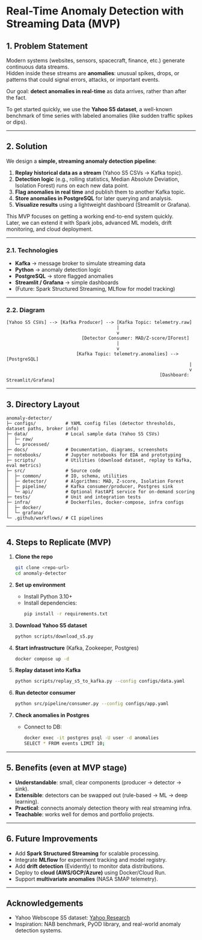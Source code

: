 # Real-Time Anomaly Detection with Streaming Data (MVP)

## 1. Problem Statement
Modern systems (websites, sensors, spacecraft, finance, etc.) generate continuous data streams.  
Hidden inside these streams are **anomalies**: unusual spikes, drops, or patterns that could signal errors, attacks, or important events.

Our goal: **detect anomalies in real-time** as data arrives, rather than after the fact.

To get started quickly, we use the **Yahoo S5 dataset**, a well-known benchmark of time series with labeled anomalies (like sudden traffic spikes or dips).

---

## 2. Solution
We design a **simple, streaming anomaly detection pipeline**:

1. **Replay historical data as a stream** (Yahoo S5 CSVs → Kafka topic).
2. **Detection logic** (e.g., rolling statistics, Median Absolute Deviation, Isolation Forest) runs on each new data point.
3. **Flag anomalies in real time** and publish them to another Kafka topic.
4. **Store anomalies in PostgreSQL** for later querying and analysis.
5. **Visualize results** using a lightweight dashboard (Streamlit or Grafana).

This MVP focuses on getting a working end-to-end system quickly.  
Later, we can extend it with Spark jobs, advanced ML models, drift monitoring, and cloud deployment.

---

### 2.1. Technologies
- **Kafka** → message broker to simulate streaming data
- **Python** → anomaly detection logic
- **PostgreSQL** → store flagged anomalies
- **Streamlit / Grafana** → simple dashboards
- (Future: Spark Structured Streaming, MLflow for model tracking)

---

### 2.2. Diagram
```
[Yahoo S5 CSVs] --> [Kafka Producer] --> [Kafka Topic: telemetry.raw]
                                         |
                                         v
                            [Detector Consumer: MAD/Z-score/IForest]
                                         |
                                         v
                          [Kafka Topic: telemetry.anomalies] --> [PostgreSQL]
                                                                    |
                                                                    v
                                                         [Dashboard: Streamlit/Grafana]
```

---

## 3. Directory Layout
```
anomaly-detector/
├─ configs/           # YAML config files (detector thresholds, dataset paths, broker info)
├─ data/              # Local sample data (Yahoo S5 CSVs)
│  ├─ raw/
│  └─ processed/
├─ docs/              # Documentation, diagrams, screenshots
├─ notebooks/         # Jupyter notebooks for EDA and prototyping
├─ scripts/           # Utilities (download dataset, replay to Kafka, eval metrics)
├─ src/               # Source code
│  ├─ common/         # IO, schema, utilities
│  ├─ detector/       # Algorithms: MAD, Z-score, Isolation Forest
│  ├─ pipeline/       # Kafka consumer/producer, Postgres sink
│  └─ api/            # Optional FastAPI service for on-demand scoring
├─ tests/             # Unit and integration tests
├─ infra/             # Dockerfiles, docker-compose, infra configs
│  ├─ docker/
│  └─ grafana/
└─ .github/workflows/ # CI pipelines
```

---

## 4. Steps to Replicate (MVP)

1. **Clone the repo**  
   ```bash
   git clone <repo-url>
   cd anomaly-detector
   ```

2. **Set up environment**  
   - Install Python 3.10+  
   - Install dependencies:  
     ```bash
     pip install -r requirements.txt
     ```

3. **Download Yahoo S5 dataset**  
   ```bash
   python scripts/download_s5.py
   ```

4. **Start infrastructure** (Kafka, Zookeeper, Postgres)  
   ```bash
   docker compose up -d
   ```

5. **Replay dataset into Kafka**  
   ```bash
   python scripts/replay_s5_to_kafka.py --config configs/data.yaml
   ```

6. **Run detector consumer**  
   ```bash
   python src/pipeline/consumer.py --config configs/app.yaml
   ```

7. **Check anomalies in Postgres**  
   - Connect to DB:  
     ```bash
     docker exec -it postgres psql -U user -d anomalies
     SELECT * FROM events LIMIT 10;
     ```

---

## 5. Benefits (even at MVP stage)
- **Understandable**: small, clear components (producer → detector → sink).
- **Extensible**: detectors can be swapped out (rule-based → ML → deep learning).
- **Practical**: connects anomaly detection theory with real streaming infra.
- **Teachable**: works well for demos and portfolio projects.

---

## 6. Future Improvements
- Add **Spark Structured Streaming** for scalable processing.
- Integrate **MLflow** for experiment tracking and model registry.
- Add **drift detection** (Evidently) to monitor data distributions.
- Deploy to **cloud (AWS/GCP/Azure)** using Docker/Cloud Run.
- Support **multivariate anomalies** (NASA SMAP telemetry).

---

## Acknowledgements
- Yahoo Webscope S5 dataset: [Yahoo Research](https://webscope.sandbox.yahoo.com/catalog.php?datatype=s)  
- Inspiration: NAB benchmark, PyOD library, and real-world anomaly detection systems.
